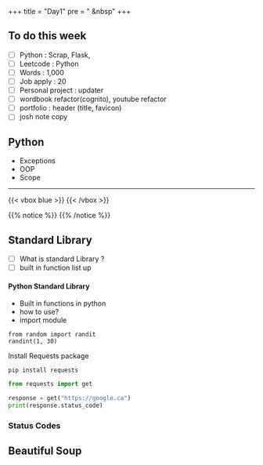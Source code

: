 +++
title = "Day1"
pre = "<i class='fas fa-pen'></i> &nbsp"
+++

## To do this week

- [ ] Python : Scrap, Flask,
- [ ] Leetcode : Python
- [ ] Words : 1,000
- [ ] Job apply : 20
- [ ] Personal project : updater
- [ ] wordbook refactor(cognito), youtube refactor
- [ ] portfolio : header (title, favicon)
- [ ] josh note copy

## Python

- Exceptions
- OOP
- Scope

---

{{< vbox blue >}}
{{< /vbox >}}

{{% notice %}}
{{% /notice %}}

## Standard Library

- [ ] What is standard Library ?
- [ ] built in function list up

#### Python Standard Library

- Built in functions in python
- how to use?
- import module

```
from random import randit
randint(1, 30)
```

Install Requests package

```
pip install requests
```

```python
from requests import get

response = get("https://google.ca")
print(response.status_code)

```

### Status Codes

## Beautiful Soup
